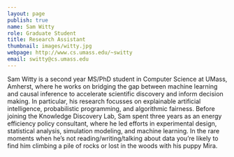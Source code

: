 ```yaml
---
layout: page
publish: true
name: Sam Witty
role: Graduate Student
title: Research Assistant
thumbnail: images/witty.jpg
webpage: http://www.cs.umass.edu/~switty
email: switty@cs.umass.edu
---
```


Sam Witty is a second year MS/PhD student in Computer Science at UMass, Amherst, where he works on bridging the gap between machine learning and causal inference to accelerate scientific discovery and inform decision making. In particular, his research focusses on explainable artificial intelligence, probabilistic programming, and algorithmic fairness. Before joining the Knowledge Discovery Lab, Sam spent three years as an energy efficiency policy consultant, where he led efforts in experimental design, statistical analysis, simulation modeling, and machine learning. In the rare moments when he’s not reading/writing/talking about data you’re likely to find him climbing a pile of rocks or lost in the woods with his puppy Mira.
